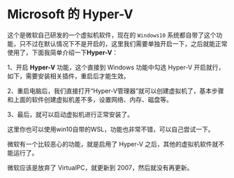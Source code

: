 # Microsoft 的 **Hyper-V**

这个是微软自己研发的一个虚拟机软件，现在的 `Windows10` 系统都自带了这个功能，只不过在默认情况下不是开启的，这里我们需要单独开启一下，之后就能正常使用了，下面我简单介绍一下**Hyper-V**：

1、开启 **Hyper-V** 功能，这个直接到 Windows 功能中勾选 Hyper-V 开启就行，如下，需要安装相关插件，重启后才能生效。

2、重启电脑后，我们直接打开“Hyper-V管理器”就可以创建虚拟机了，基本步骤和上面的软件创建虚拟机差不多，设置网络、内存、磁盘等。

3、最后，就可以启动虚拟机进行正常安装了。

这里你也可以使用win10自带的WSL，功能也非常不错，可以自己尝试一下。

微软有一个比较恶心的功能，就是启用了 Hyper-V 之后，其他的虚拟机软件就不能运行了。

微软应该是放弃了 VirtualPC，就更新到 2007，然后就没有再更新。

